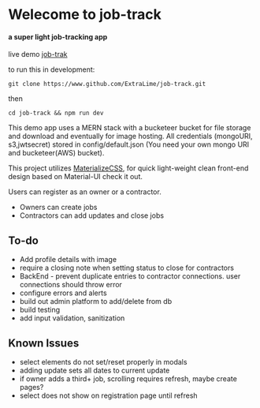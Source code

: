 # Welecome to job-track
#### a super light job-tracking app
live demo
[job-trak](https://job-trak.herokuapp.com/)

to run this in  development:

`git clone https://www.github.com/ExtraLime/job-track.git`

then

`cd job-track && npm run dev`

This demo app uses a MERN stack with a bucketeer bucket for file storage and download and eventually for image hosting. 
All credentials (mongoURI, s3,jwtsecret) stored in config/default.json (You need your own mongo URI and bucketeer(AWS) bucket).

This project utilizes [MaterializeCSS](https://materializecss.com/), for quick light-weight clean front-end design based on Material-UI check it out.


Users can register as an owner or a contractor.
- Owners can create jobs
 - Contractors can add updates and close jobs
## To-do
 - Add profile details with image
 - require a closing note when setting status to close for contractors
 - BackEnd - prevent duplicate entries to contractor connections. user connections should throw error
 - configure errors and alerts
 - build out admin platform to add/delete from db
 - build testing
 - add input validation, sanitization
## Known Issues
- select elements do not set/reset properly in modals
- adding update sets all dates to current update
- if owner adds a third+ job, scrolling requires refresh, maybe create pages?
- select does not show on registration page until refresh
